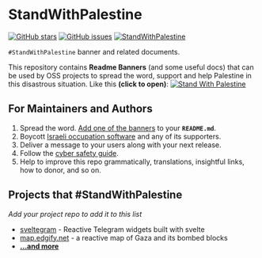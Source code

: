 # StandWithPalestine

[![GitHub stars](https://img.shields.io/github/stars/TheBSD/StandWithPalestine.svg)](https://github.com/TheBSD/StandWithPalestine/stargazers)
[![GitHub issues](https://img.shields.io/github/issues/TheBSD/StandWithPalestine.svg)](https://github.com/TheBSD/StandWithPalestine/issues)
[![StandWithPalestine](https://raw.githubusercontent.com/TheBSD/StandWithPalestine/main/badges/StandWithPalestine.svg)](https://github.com/TheBSD/StandWithPalestine/blob/main/docs/README.md)

`#StandWithPalestine` banner and related documents.

This repository contains **Readme Banners** (and some useful docs) that can be used by OSS projects to spread the word, support and help Palestine in this disastrous situation. Like this **(click to open)**:
[![Stand With Palestine](https://raw.githubusercontent.com/TheBSD/StandWithPalestine/main/banner-no-action.svg)](https://TheBSD.github.io/StandWithPalestine/)

## For Maintainers and Authors

1. Spread the word. [Add one of the banners](./docs/add-banner.md) to your **`README.md`**.
2. Boycott [Israeli occupation software](https://github.com/TheBSD/poykott) and any of its supporters.
3. Deliver a message to your users along with your next release.
4. Follow the [cyber safety guide](/docs/cyber-safety.md).
5. Help to improve this repo grammatically, translations, insightful links, how to donor, and so on.

## Projects that #StandWithPalestine

_Add your project repo to add it to this list_

- [sveltegram](https://github.com/amr3k/sveltegram) - Reactive Telegram widgets built with svelte
- [map.edgify.net](https://map.edgify.net/) - a reactive map of Gaza and its bombed blocks
- [**...and more**](https://github.com/search?q=TheBSD%2FStandWithPalestine&type=code)
